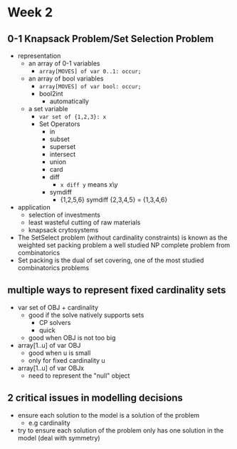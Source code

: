 # Week 2
## 0-1 Knapsack Problem/Set Selection Problem
+ representation
    * an array of 0-1 variables
        - `array[MOVES] of var 0..1: occur;`
    * an array of bool variables
        - `array[MOVES] of var bool: occur;`
        - bool2int
            + automatically
    * a set variable
        - `var set of {1,2,3}: x` 
        - Set Operators
            + in
            + subset
            + superset
            + intersect
            + union
            + card
            + diff
                * `x diff y` means x\y
            + symdiff
                * {1,2,5,6} symdiff {2,3,4,5} = {1,3,4,6}
+ application
    * selection of investments
    * least wasteful cutting of raw materials
    * knapsack crytosystems
+ The SetSelect problem (without cardinality constraints) is known as the weighted set packing problem a well studied NP complete problem from combinatorics
+ Set packing is the dual of set covering, one of the most studied combinatorics problems


## multiple ways to represent fixed cardinality sets
+ var set of OBJ + cardinality 
    * good if the solve natively supports sets
        - CP solvers
        - quick
    * good when OBJ is not too big
+ array[1..u] of var OBJ
    * good when u is small
    * only for fixed cardinality u
+ array[1..u] of var OBJx
    * need to represent the "null" object

## 2 critical issues in modelling decisions
+ ensure each solution to the model is a solution of the problem
    * e.g cardinality
+ try to ensure each solution of the problem only has one solution in the model (deal with symmetry)

